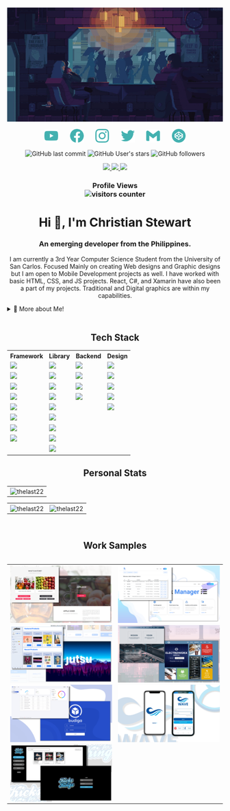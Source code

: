 <div align="center">
  
  ![Relax GIF](https://github.com/TheLast22/TheLast22/blob/main/Images/Relax.gif)
  
  <a href="https://www.youtube.com/channel/UCQ1Wu4srK7VvsEzrwzAiskg"><img width="32px" alt="Youtube" title="Youtube" src="/Images/youtube.svg"/></a>
  &#8287;&#8287;&#8287;&#8287;&#8287;
  <a href="https://fb.com//stewart.ca.8"><img width="32px" alt="Facebook" title="Facebook" src="/Images/facebook.svg"/></a>
  &#8287;&#8287;&#8287;&#8287;&#8287;
  <a href="https://instagram.com/stewart.ca8"><img width="32px" alt="Instagram" title="Instagram" src="/Images/instagram.svg"/></a>
  &#8287;&#8287;&#8287;&#8287;&#8287;
  <a href="https://twitter.com/stewart_ca8"><img width="32px" alt="Twitter" title="Twitter" src="/Images/twitter.svg"/></a>
  &#8287;&#8287;&#8287;&#8287;&#8287;
  <a href="mailto:christianstewart5111@gmail.com"><img width="32px" alt="Gmail" title="Gmail" src="/Images/gmail.svg"/></a>
  &#8287;&#8287;&#8287;&#8287;&#8287;
  <a href="https://codepen.io/thelast22"><img width="32px" alt="Codepen" title="Codepen" src="/Images/codepen.svg"/></a>

</div>

<div align="center">
  
  ![GitHub last commit](https://img.shields.io/github/last-commit/TheLast22/TheLast22?color=informational&label=Github&logo=github&style=for-the-badge)
  ![GitHub User's stars](https://img.shields.io/github/stars/TheLast22?label=User%20Stars&logo=github&style=for-the-badge)
  ![GitHub followers](https://img.shields.io/github/followers/TheLast22?logo=github&style=for-the-badge)
  
  <a href="https://www.youtube.com/channel/UCQ1Wu4srK7VvsEzrwzAiskg" target="_blank">
    <img src="https://img.shields.io/youtube/channel/views/UCQ1Wu4srK7VvsEzrwzAiskg?color=informational&logo=youtube&style=for-the-badge"/>
  </a>
  <a href="https://twitter.com/stewart_ca8" target="_blank">
    <img src="https://img.shields.io/twitter/follow/Stewart_ca8?color=informational&logo=twitter&logoColor=white&style=for-the-badge"/>
  </a>
  <a href="https://thelast22.github.io/" target="_blank">
    <img src="https://img.shields.io/website?down_color=red&label=Stewart&?logo=fire&style=for-the-badge&up_color=informational&up_message=Portfolio&url=https%3A%2F%2Fthelast22.github.io%2F"/>
  </a>
  
  <h3>Profile Views<br><img alt="visitors counter" src="https://profile-counter.glitch.me/TheLast22/count.svg"></h3>
  
</div>

<h1 align="center">Hi 👋, I'm Christian Stewart</h1>
<h3 align="center">An emerging developer from the Philippines.</h3>
<p align="center">I am currently a 3rd Year Computer Science Student from the University of San Carlos. Focused Mainly on creating Web designs and Graphic designs but I am open to Mobile Development projects as well. I have worked with basic HTML, CSS, and JS projects. React, C#, and Xamarin have also been a part of my projects. Traditional and Digital graphics are within my capabilities.</p>

<details>
  <summary>🧑 More about Me!</summary>

- 🔭 I’m currently on a quest to build **amazing** things

- 🌱 I’m currently learning **REST API and MERN Stack** 🤓

- 🤝 I’m looking for help with **Learning about Flutter & React Native**

- 👨‍💻 All of my projects are available on my github and portfolio(available below)

- 💬 Ask me about: **UI/UX Design, Product Design, Fullstack Development, and Mobile Development**

- 📫 How to reach me: **christianstewart5111@gmail.com**

</details>

<br>

<h2 align="center">Tech Stack</h2>
<div align="center"> 
  <table align="center" cellspacing="0" cellpadding="0" width="100%">
    <tr>
      <th>Framework</th>
      <th>Library</th>
      <th>Backend</th>
      <th>Design</th>
    </tr>
    <tr>
      <td><img src="https://img.shields.io/badge/Robot%20Framework-000000?style=for-the-badge&logo=robot-framework&logoColor=white"/></td>
      <td><img src="https://img.shields.io/badge/React-20232A?style=for-the-badge&logo=react&logoColor=61DAFB"/></td>
      <td><img src="https://img.shields.io/badge/jQuery-0769AD?style=for-the-badge&logo=jquery&logoColor=white"/></td>
      <td><img src="https://img.shields.io/badge/Adobe%20Lightroom-31A8FF?style=for-the-badge&logo=Adobe%20Lightroom&logoColor=white"/></td>
    </tr>
    <tr>
      <td><img src="https://img.shields.io/badge/Expo-1B1F23?style=for-the-badge&logo=expo&logoColor=white"/></td>
      <td><img src="https://img.shields.io/badge/NuGet-004880?style=for-the-badge&logo=nuget&logoColor=white"/></td>
      <td><img src="https://img.shields.io/badge/firebase-ffca28?style=for-the-badge&logo=firebase&logoColor=white"/></td>
      <td><img src="https://img.shields.io/badge/Adobe%20Photoshop-31A8FF?style=for-the-badge&logo=Adobe%20Photoshop&logoColor=white"/></td>
    </tr>
    <tr>
      <td><img src="https://img.shields.io/badge/Vue.js-35495E?style=for-the-badge&logo=vuedotjs&logoColor=4FC08D"/></td>
      <td><img src="https://img.shields.io/badge/Material%20UI-007FFF?style=for-the-badge&logo=mui&logoColor=white"/></td>
      <td><img src="https://img.shields.io/badge/Xampp-F37623?style=for-the-badge&logo=xampp&logoColor=white"/></td>
      <td><img src="https://img.shields.io/badge/Canva-%2300C4CC.svg?&style=for-the-badge&logo=Canva&logoColor=white"/></td>
    </tr>
    <tr>
      <td><img src="https://img.shields.io/badge/Tailwind_CSS-38B2AC?style=for-the-badge&logo=tailwind-css&logoColor=white"/></td>
      <td><img src="https://img.shields.io/badge/Font_Awesome-339AF0?style=for-the-badge&logo=fontawesome&logoColor=white"/></td>
      <td><img src="https://img.shields.io/badge/Postman-FF6C37?style=for-the-badge&logo=Postman&logoColor=white"/></td>
      <td><img src="https://img.shields.io/badge/Adobe%20Illustrator-FF9A00?style=for-the-badge&logo=adobe%20illustrator&logoColor=white"/></td>
    </tr>
    <tr>
      <td><img src="https://img.shields.io/badge/Chakra--UI-319795?style=for-the-badge&logo=chakra-ui&logoColor=white"/></td>
      <td><img src="https://img.shields.io/badge/Yarn-2C8EBB?style=for-the-badge&logo=yarn&logoColor=white"/></td>
      <td></td>
      <td><img src="https://img.shields.io/badge/Figma-F24E1E?style=for-the-badge&logo=figma&logoColor=white"/></td>
    </tr>
    <tr>
      <td><img src="https://img.shields.io/badge/.NET-512BD4?style=for-the-badge&logo=dotnet&logoColor=white"/></td>
      <td><img src="https://img.shields.io/badge/pypi-3775A9?style=for-the-badge&logo=pypi&logoColor=white"/></td>
      <td></td>
      <td></td>
    </tr>
    <tr>
      <td><img src="https://img.shields.io/badge/Selenium-43B02A?style=for-the-badge&logo=Selenium&logoColor=white"/></td>
      <td><img src="https://img.shields.io/badge/Bootstrap-563D7C?style=for-the-badge&logo=bootstrap&logoColor=white"/></td>
      <td></td>
      <td></td>
    </tr>
    <tr>
      <td><img src="https://img.shields.io/badge/Laravel-FF2D20?style=for-the-badge&logo=laravel&logoColor=white"/></td>
      <td><img src="https://img.shields.io/badge/npm-CB3837?style=for-the-badge&logo=npm&logoColor=white"/></td>
      <td></td>
    </tr>
    <tr>
      <td></td>
      <td><img src="https://img.shields.io/badge/Composer-885630?style=for-the-badge&logo=Composer&logoColor=white"/></td>
      <td></td>
      <td></td>
    </tr>
  </table>
</div>

<h2 align="center">Personal Stats</h2>
<div align="center">
  <table align="center" cellspacing="0" cellpadding="0" width="100%" style="width:100%;">
    <tr>
      <td><img align="center" src="https://github-readme-stats.vercel.app/api?username=TheLast22&show_icons=true&theme=tokyonight" alt="thelast22" /></td>
    </tr>
  </table>
  
  <table align="center" cellspacing="0" cellpadding="0" width="100%">
    <tr>
      <td><img align="center" src="https://github-readme-stats.vercel.app/api/top-langs/?username=TheLast22&layout=compact&langs_count=8&theme=tokyonight" alt="thelast22" /></td>
      <td><img align="center" src="https://streak-stats.demolab.com?user=TheLast22&theme=tokyonight" alt="thelast22" /></td>
    </tr>
  </table>
</div>

<br>

<div align="center">
  <h2 align="center">Work Samples</h2>
  <table align="left" cellspacing="0" cellpadding="0" width="100%" style="width:100%;">
    <tr>
      <td><img align="center" src="Images/1.png" alt="thelast22" /></td>
      <td><img align="center" src="Images/2.png" alt="thelast22" /></td>
    </tr>
    <tr>
      <td><img align="center" src="Images/3.png" alt="thelast22" /></td>
      <td><img align="center" src="Images/4.png" alt="thelast22" /></td>
    </tr>
    <tr>
      <td><img align="center" src="Images/5.png" alt="thelast22" /></td>
      <td><img align="center" src="Images/6.png" alt="thelast22" /></td>
    </tr>
    <tr>
      <td><img align="center" src="Images/7.png" alt="thelast22" /></td>
      <td></td>
    </tr>
  </table>
</div>



<!--
**TheLast22/TheLast22** is a ✨ _special_ ✨ repository because its `README.md` (this file) appears on your GitHub profile.

Here are some ideas to get you started:

- 🔭 I’m currently working on ...
- 🌱 I’m currently learning ...
- 👯 I’m looking to collaborate on ...
- 🤔 I’m looking for help with ...
- 💬 Ask me about ...
- 📫 How to reach me: ...
- 😄 Pronouns: ...
- ⚡ Fun fact: ...
- github stats will only update when making changes to profile ReadMe
-->
